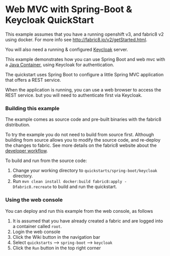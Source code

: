 # Web MVC with Spring-Boot & Keycloak QuickStart

This example assumes that you have a running openshift v3, and fabric8 v2 using docker.
For more info see http://fabric8.io/v2/getStarted.html.

You will also need a running & configured [Keycloak](http://keycloak.jboss.org) server.

This example demonstrates how you can use Spring Boot and web mvc with a [Java Container](http://fabric8.io/gitbook/javaContainer.html), using Keycloak for authentication.

The quickstart uses Spring Boot to configure a little Spring MVC application that offers a REST service.

When the application is running, you can use a web browser to access the REST service. but you will need to authenticate first via Keycloak.

### Building this example

The example comes as source code and pre-built binaries with the fabric8 distribution. 

To try the example you do not need to build from source first. Although building from source allows you to modify the source code, and re-deploy the changes to fabric. See more details on the fabric8 website about the [developer workflow](http://fabric8.io/gitbook/developer.html).

To build and run from the source code:

1. Change your working directory to `quickstarts/spring-boot/keycloak` directory.
1. Run `mvn clean install docker:build fabric8:apply -Dfabric8.recreate` to build and run the quickstart.


### Using the web console

You can deploy and run this example from the web console, as follows

1. It is assumed that you have already created a fabric and are logged into a container called `root`.
1. Login the web console
1. Click the Wiki button in the navigation bar
1. Select `quickstarts` --> `spring-boot` --> `keycloak`
1. Click the `Run` button in the top right corner